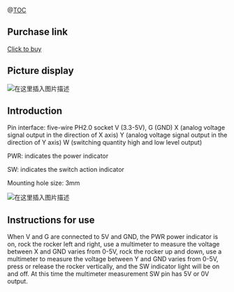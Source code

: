 ﻿@[TOC](Contents)
## Purchase link
[Click to buy](https://item.taobao.com/item.htm?spm=a1z10.3-c-s.w4002-21223910208.17.4baf6a4bup8ih0&id=688290877964)

## Picture display
![在这里插入图片描述](https://img-blog.csdnimg.cn/fa7f6f270cb5457097a9073aa4538b2c.png#pic_center)
## Introduction
Pin interface: five-wire PH2.0 socket
 V (3.3-5V), G (GND) 
 X (analog voltage signal output in the direction of X axis)
 Y (analog voltage signal output in the direction of Y axis)
 W (switching quantity high and low level output)

PWR: indicates the power indicator

SW: indicates the switch action indicator

Mounting hole size: 3mm

![在这里插入图片描述](https://img-blog.csdnimg.cn/9f310c71f8ba49ce82013d1010e0397f.png#pic_center)

## Instructions for use
When V and G are connected to 5V and GND, the PWR power indicator is on, rock the rocker left and right, use a multimeter to measure the voltage between X and GND varies from 0-5V, rock the rocker up and down, use a multimeter to measure the voltage between Y and GND varies from 0-5V, press or release the rocker vertically, and the SW indicator light will be on and off. At this time the multimeter measurement SW pin has 5V or 0V output.


